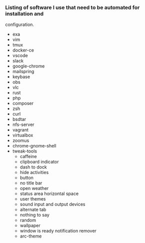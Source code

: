 ### Listing of software I use that need to be automated for installation and
configuration.
- exa
- vim
- tmux
- docker-ce
- vscode
- slack
- google-chrome
- mailspring
- keybase
- obs
- vlc
- rust
- php
- composer
- zsh
- curl
- bsdtar
- nfs-server
- vagrant
- virtualbox
- zoomus
- chrome-gnome-shell
- tweak-tools
  - caffeine
  - clipboard indicator
  - dash to dock
  - hide activities
  - button
  - no title bar
  - open weather
  - status area horizontal space
  - user themes
  - sound input and output devices
  - alternate tab
  - nothing to say
  - random
  - wallpaper
  - window is ready notification remover
  - arc-theme
